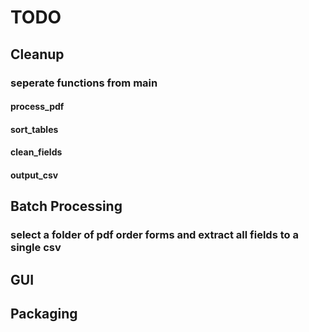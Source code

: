 # TODO
## Cleanup
### seperate functions from main
#### process_pdf
#### sort_tables
#### clean_fields
#### output_csv
##  Batch Processing
### select a folder of pdf order forms and extract all fields to a single csv
##  GUI
##  Packaging